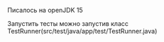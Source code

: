 Писалось на openJDK 15

Запустить тесты можно запустив класс TestRunner(src/test/java/app/test/TestRunner.java)